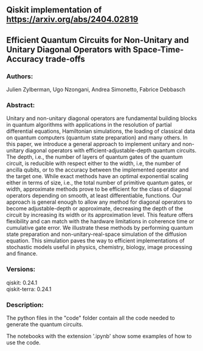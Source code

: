 ## Qiskit implementation of https://arxiv.org/abs/2404.02819

## Efficient Quantum Circuits for Non-Unitary and Unitary Diagonal Operators with Space-Time-Accuracy trade-offs
### Authors: 
Julien Zylberman, Ugo Nzongani, Andrea Simonetto, Fabrice Debbasch

### Abstract:

Unitary and non-unitary diagonal operators are fundamental building blocks in quantum algorithms with applications in the resolution of partial differential equations, Hamiltonian simulations, the loading of classical data on quantum computers (quantum state preparation) and many others. In this paper, we introduce a general approach to implement unitary and non-unitary diagonal operators with efficient-adjustable-depth quantum circuits. The depth, i.e., the number of layers of quantum gates of the quantum circuit, is reducible with respect either to the width, i.e, the number of ancilla qubits, or to the accuracy between the implemented operator and the target one. While exact methods have an optimal exponential scaling either in terms of size, i.e., the total number of primitive quantum gates, or width, approximate methods prove to be efficient for the class of diagonal operators depending on smooth, at least differentiable, functions. Our approach is general enough to allow any method for diagonal operators to become adjustable-depth or approximate, decreasing the depth of the circuit by increasing its width or its approximation level. This feature offers flexibility and can match with the hardware limitations in coherence time or cumulative gate error. We illustrate these methods by performing quantum state preparation and non-unitary-real-space simulation of the diffusion equation. This simulation paves the way to efficient implementations of stochastic models useful in physics, chemistry, biology, image processing and finance.

### Versions:
qiskit: 0.24.1 <br> 
qiskit-terra: 0.24.1

### Description:

The python files in the "code" folder contain all the code needed to generate the quantum circuits.

The notebooks with the extension '.ipynb' show some examples of how to use the code.
